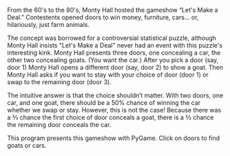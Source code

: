 From the 60's to the 80's, Monty Hall hosted the gameshow “Let's Make a Deal.” Contestents opened doors to win money, furniture, cars... or, hilariously, just farm animals. 
 
The concept was borrowed for a controversial statistical puzzle, although Monty Hall insists "Let's Make a Deal" never had an event with this puzzle's interesting kink. Monty Hall presents three doors, one concealing a car, the other two concealing goats. (You want the car.) After you pick a door (say, door 1) Monty Hall opens a different door (say, door 2) to show a goat. Then Monty Hall asks if you want to stay with your choice of door (door 1) or swap to the remaining door (door 3).
 
The intuitive answer is that the choice shouldn’t matter. With two doors, one car, and one goat, there should be a 50% chance of winning the car whether we swap or stay. However, this is not the case! Because there was a ⅔ chance the first choice of door conceals a goat, there is a ⅔ chance the remaining door conceals the car. 
 
This program presents this gameshow with PyGame. Click on doors to find goats or cars. 
